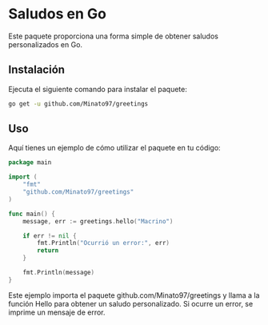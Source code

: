 # Saludos en Go

Este paquete proporciona una forma simple de obtener saludos personalizados en Go.

## Instalación 
Ejecuta el siguiente comando para instalar el paquete:
```bash
go get -u github.com/Minato97/greetings
```

## Uso
Aquí tienes un ejemplo de cómo utilizar el paquete en tu código:

```go
package main

import (
    "fmt"
    "github.com/Minato97/greetings"
)

func main() {
    message, err := greetings.hello("Macrino")

    if err != nil {
        fmt.Println("Ocurrió un error:", err)
        return
    }

    fmt.Println(message)
}

```
Este ejemplo importa el paquete github.com/Minato97/greetings y llama a la función Hello para obtener un saludo personalizado. Si ocurre un error, se imprime un mensaje de error.